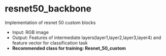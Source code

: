 # resnet50_backbone
Implementation of resnet 50 custom blocks

-  Input: RGB image
-  Output: Features of intermediate layers(layer1,layer2,layer3,layer4) and feature vector for classification task
- **Recommended class for training: Resnet_50_custom** 



